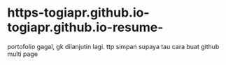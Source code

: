 # https-togiapr.github.io-togiapr.github.io-resume-

portofolio gagal, gk dilanjutin lagi.
ttp simpan supaya tau cara buat github multi page
